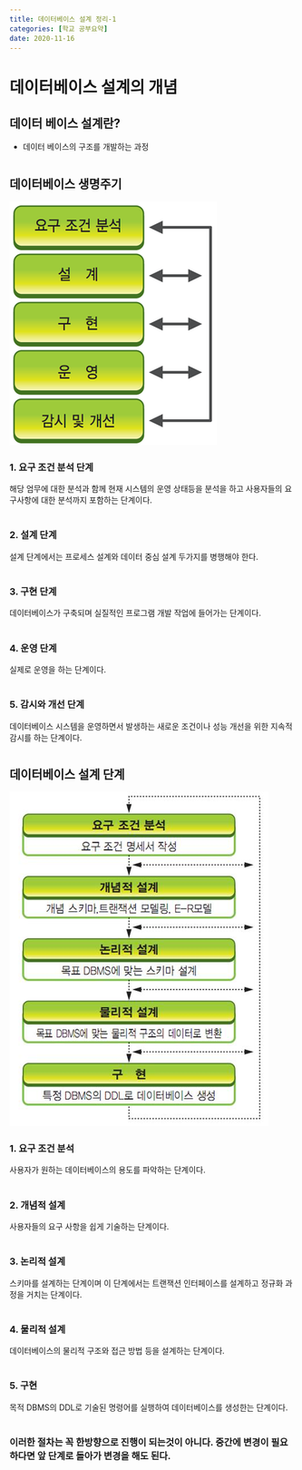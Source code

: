 ```yaml
---
title: 데이터베이스 설계 정리-1
categories: [학교 공부요약]
date: 2020-11-16
---
```


# 데이터베이스 설계의 개념

## 데이터 베이스 설계란?
- 데이터 베이스의 구조를 개발하는 과정 

#

## 데이터베이스 생명주기 
![db_life_time](../img/db_life_time.png)

### 1. 요구 조건 분석 단계 
해당 엄무에 대한 분석과 함께 현재 시스템의 운영 상태등을 분석을 하고 사용자들의 요구사항에 대한 분석까지 포함하는 단계이다. 

#

### 2. 설계 단계 
설계 단계에서는 프로세스 설계와 데이터 중심 설계 두가지를 병행해야 한다.

#

### 3. 구현 단계 
데이터베이스가 구축되며 실질적인 프로그램 개발 작업에 들어가는 단계이다. 

#

### 4. 운영 단계 
실제로 운영을 하는 단계이다.

#

### 5. 감시와 개선 단계 
데이터베이스 시스템을 운영하면서 발생하는 새로운 조건이나 성능 개선을 위한 지속적 감시를 하는 단계이다.

#

## 데이터베이스 설계 단계 
![db_design](../img/db_design.jpg)

### 1. 요구 조건 분석 
사용자가 원하는 데이터베이스의 용도를 파악하는 단계이다.

#

### 2. 개념적 설계 
사용자들의 요구 사항을 쉽게 기술하는 단계이다. 

#

### 3. 논리적 설계 
스키마를 설계하는 단계이며 이 단계에서는 트랜잭션 인터페이스를 설계하고 정규화 과정을 거치는 단계이다. 

#

### 4. 물리적 설계 
데이터베이스의 물리적 구조와 접근 방법 등을 설계하는 단계이다.

#

### 5. 구현 
목적 DBMS의 DDL로 기술된 명령어를 실행하여 데이터베이스를 생성한는 단계이다.
#
### 이러한 절차는 꼭 한방향으로 진행이 되는것이 아니다. 중간에 변경이 필요하다면 앞 단계로 돌아가 변경을 해도 된다. 
